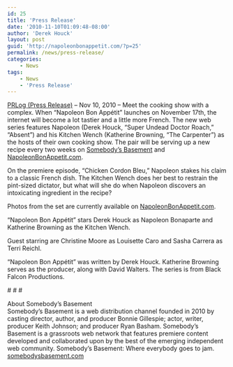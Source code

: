 ```yaml
---
id: 25
title: 'Press Release'
date: '2010-11-10T01:09:48-08:00'
author: 'Derek Houck'
layout: post
guid: 'http://napoleonbonappetit.com/?p=25'
permalink: /news/press-release/
categories:
    - News
tags:
    - News
    - 'Press Release'
---
```


[PRLog (Press Release)](http://prlog.org/11060457) – Nov 10, 2010 – Meet the cooking show with a complex. When “Napoleon Bon Appétit” launches on November 17th, the internet will become a lot tastier and a little more French. The new web series features Napoleon (Derek Houck, “Super Undead Doctor Roach,” “Absent”) and his Kitchen Wench (Katherine Browning, “The Carpenter”) as the hosts of their own cooking show. The pair will be serving up a new recipe every two weeks on [Somebody’s Basement](http://somebodysbasement.com) and [NapoleonBonAppetit.com](http://NapoleonBonAppetit.com).

On the premiere episode, “Chicken Cordon Bleu,” Napoleon stakes his claim to a classic French dish. The Kitchen Wench does her best to restrain the pint-sized dictator, but what will she do when Napoleon discovers an intoxicating ingredient in the recipe?

Photos from the set are currently available on [NapoleonBonAppetit.com](http://NapoleonBonAppetit.com).

“Napoleon Bon Appétit” stars Derek Houck as Napoleon Bonaparte and Katherine Browning as the Kitchen Wench.

Guest starring are Christine Moore as Louisette Caro and Sasha Carrera as Terri Reichl.

“Napoleon Bon Appétit” was written by Derek Houck. Katherine Browning serves as the producer, along with David Walters. The series is from Black Falcon Productions.

\# # #

About Somebody’s Basement  
Somebody’s Basement is a web distribution channel founded in 2010 by casting director, author, and producer Bonnie Gillespie; actor, writer, producer Keith Johnson; and producer Ryan Basham. Somebody’s Basement is a grassroots web network that features premiere content developed and collaborated upon by the best of the emerging independent web community. Somebody’s Basement: Where everybody goes to jam. [somebodysbasement.com](http://somebodysbasement.com)